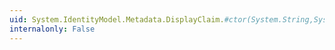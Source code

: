 ```yaml
---
uid: System.IdentityModel.Metadata.DisplayClaim.#ctor(System.String,System.String,System.String,System.String,System.Boolean)
internalonly: False
---
```

